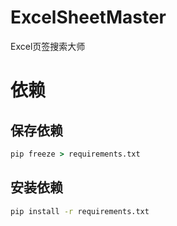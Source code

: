 # ExcelSheetMaster
Excel页签搜索大师


# 依赖

## 保存依赖
```bat
pip freeze > requirements.txt
```

## 安装依赖
```bat
pip install -r requirements.txt
```